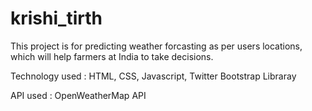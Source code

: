 # krishi_tirth
This project is for predicting weather forcasting as per users locations, which will help farmers at India to take decisions. 

Technology used : HTML, CSS, Javascript, Twitter Bootstrap Libraray

API used : OpenWeatherMap API
